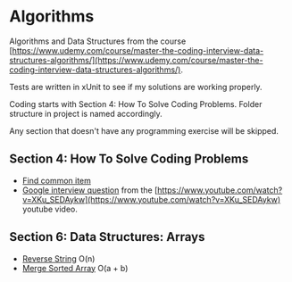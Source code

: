 # Algorithms

Algorithms and Data Structures from the course [https://www.udemy.com/course/master-the-coding-interview-data-structures-algorithms/](https://www.udemy.com/course/master-the-coding-interview-data-structures-algorithms/).

Tests are written in xUnit to see if my solutions are working properly.

Coding starts with Section 4: How To Solve Coding Problems. Folder structure in project is named accordingly.

Any section that doesn't have any programming exercise will be skipped.

## Section 4: How To Solve Coding Problems

* [Find common item](/Algorithms/Section4/InterviewQuestion.cs)
* [Google interview question](/Algorithms/Section4/GoogleInterviewQuestion.cs) from the [https://www.youtube.com/watch?v=XKu_SEDAykw](https://www.youtube.com/watch?v=XKu_SEDAykw) youtube video.

## Section 6: Data Structures: Arrays

* [Reverse String](/Algorithms/Section6/ReverseString.cs) O(n)
* [Merge Sorted Array](/Algorithms/Section6/MergeSortedArrays.cs) O(a + b)

